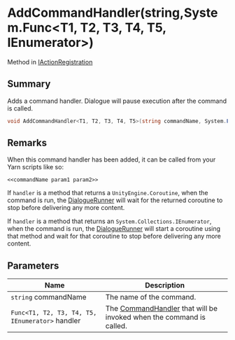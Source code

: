 # AddCommandHandler(string,System.Func\<T1, T2, T3, T4, T5, IEnumerator>)

Method in [IActionRegistration](./)

## Summary

Adds a command handler. Dialogue will pause execution after the command is called.

```csharp
void AddCommandHandler<T1, T2, T3, T4, T5>(string commandName, System.Func<T1, T2, T3, T4, T5, IEnumerator> handler);
```

## Remarks

When this command handler has been added, it can be called from your Yarn scripts like so:

```
<<commandName param1 param2>>
```

If `handler` is a method that returns a `UnityEngine.Coroutine`, when the command is run, the [DialogueRunner](../yarn.unity.dialoguerunner/) will wait for the returned coroutine to stop before delivering any more content.

If `handler` is a method that returns an `System.Collections.IEnumerator`, when the command is run, the [DialogueRunner](../yarn.unity.dialoguerunner/) will start a coroutine using that method and wait for that coroutine to stop before delivering any more content.

## Parameters

| Name                                            | Description                                                                                              |
| ----------------------------------------------- | -------------------------------------------------------------------------------------------------------- |
| `string` commandName                            | The name of the command.                                                                                 |
| `Func<T1, T2, T3, T4, T5, IEnumerator>` handler | The [CommandHandler](../../yarn/yarn.commandhandler.md) that will be invoked when the command is called. |
